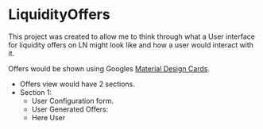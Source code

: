 # LiquidityOffers

This project was created to allow me to think through what a User interface for liquidity offers on LN might look like and how a user would interact with it.

Offers would be shown using Googles [Material Design Cards](https://material.io/components/cards).
- Offers view would have 2 sections. 
- Section 1:
  - User Configuration form.
  - User Generated Offers:
  - Here User
